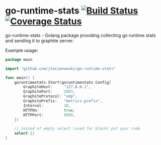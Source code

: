# go-runtime-stats [![Build Status](https://travis-ci.org/jtaczanowski/go-runtime-stats.png?branch=master)](https://travis-ci.org/jtaczanowski/go-runtime-stats)[![Coverage Status](https://coveralls.io/repos/github/jtaczanowski/go-runtime-stats/badge.svg?branch=master)](https://coveralls.io/github/jtaczanowski/go-runtime-stats?branch=master)

go-runtime-stats - Golang package providing collecting go runtime stats and sending it to graphite server.

Example usage:

```go
package main

import "github.com/jtaczanowski/go-runtime-stats"

func main() {
	goruntimestats.Start(goruntimestats.Config{
		GraphiteHost:     "127.0.0.1",
		GraphitePort:     2003,
		GraphiteProtocol: "udp",
		GraphitePrefix:   "metrics.prefix",
		Interval:         10,
		HTTPOn:           true,
		HTTPPort:         9999,
	})

	// insted of empty select (used for block) put your code
	select {}
}
```
